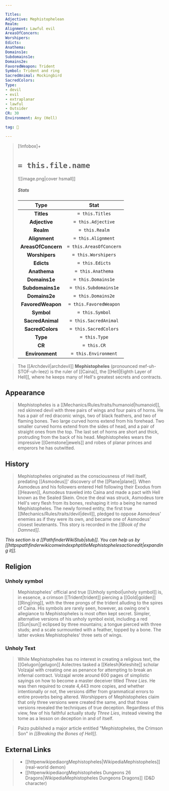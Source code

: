 ```yaml
---

Titles:
Adjective: Mephistophelean
Realm:
Alignment: Lawful evil
AreasOfConcern:
Worshipers:
Edicts:
Anathema:
Domains1e:
Subdomains1e:
Domains2e:
FavoredWeapon: Trident
Symbol: Trident and ring
SacredAnimal: Mockingbird
SacredColors:
Type:
- devil
- evil
- extraplanar
- lawful
- Outsider
CR: 30
Environment: Any (Hell)

tag: 👹

---
```


> [!infobox]+
> #  `= this.file.name`
> ![[image.png|cover hsmall]]
> ##### Stats
> Type | Stat |
> :---:|:---:|
> **Titles** | `= this.Titles` |
> **Adjective** | `= this.Adjective` |
> **Realm** | `= this.Realm` |
> **Alignment** | `= this.Alignment` |
> **AreasOfConcern** | `= this.AreasOfConcern` |
> **Worshipers** | `= this.Worshipers` |
> **Edicts** | `= this.Edicts` |
> **Anathema** | `= this.Anathema` |
> **Domains1e** | `= this.Domains1e` |
> **Subdomains1e** | `= this.Subdomains1e` |
> **Domains2e** | `= this.Domains2e` |
> **FavoredWeapon** | `= this.FavoredWeapon` |
> **Symbol** | `= this.Symbol` |
> **SacredAnimal** | `= this.SacredAnimal` |
> **SacredColors** | `= this.SacredColors` |
> **Type** | `= this.Type` |
> **CR** | `= this.CR` |
> **Environment** | `= this.Environment` |



> The [[Archdevil|archdevil]] **Mephistopheles** (pronounced mef-uh-STOF-uh-leez) is the ruler of [[Caina]], the [[Hell|Eighth Layer of Hell]], where he keeps many of Hell's greatest secrets and contracts.



## Appearance

> Mephistopheles is a [[Mechanics/Rules/traits/humanoid|humanoid]], red skinned devil with three pairs of wings and four pairs of horns. He has a pair of red draconic wings, two of black feathers, and two of flaming bones. Two large curved horns extend from his forehead. Two smaller curved horns extend from the sides of head, and a pair of straight ones from the top. The last set of horns are short and thick, protruding from the back of his head. Mephistopheles wears the impressive [[Gemstone|jewels]] and robes of planar princes and emperors he has outwitted.


## History

> Mephistopheles originated as the consciousness of Hell itself, predating [[Asmodeus]]' discovery of the [[Plane|plane]]. When Asmodeus and his followers entered Hell following their Exodus from [[Heaven]], Asmodeus traveled into Caina and made a pact with Hell known as the Sealed Skein. Once the deal was struck, Asmodeus tore Hell's very flesh from its bones, reshaping it into a being he named Mephistopheles. The newly formed entity, the first true [[Mechanics/Rules/traits/devil|devil]], pledged to oppose Asmodeus' enemies as if they were its own, and became one of Asmodeus' closest lieutenants. This story is recorded in the *[[Book of the Damned]]*.



*This section is a [[PathfinderWikiStub|stub]]. You can help us by [[httpspathfinderwikicomwindexphptitleMephistophelesactionedit|expanding it]].*


## Religion


### Unholy symbol

> Mephistopheles' official and true [[Unholy symbol|unholy symbol]] is, in essence, a crimson [[Trident|trident]] piercing a [[Gold|golden]] [[Ring|ring]], with the three prongs of the trident alluding to the spires of Caina. His symbols are rarely seen, however, as owing one's allegiance to Mephistopheles is most often kept secret. Simpler, alternative versions of his unholy symbol exist, including a red [[Sun|sun]] eclipsed by three mountains; a tongue pierced with three studs; and a scale surmounted with a feather, topped by a bone. The latter evokes Mephistopheles' three sets of wings.


### Unholy Text

> While Mephistopheles has no interest in creating a religious text, the [[Gelugon|gelugon]] Aolectres tasked a [[Kelesh|Keleshite]] scholar Volzajal with creating one as penance for attempting to break an infernal contract. Volzajal wrote around 600 pages of simplistic sayings on how to become a master deceiver titled *Three Lies*. He was then required to create 4,443 more copies, and whether intentionally or not, the versions differ from grammatical errors to entire proverbs being altered. Worshippers of Mephistopheles claim that only three versions were created the same, and that those versions revealed the techniques of true deception. Regardless of this view, few of his faithful actually study *Three Lies*, instead viewing the tome as a lesson on deception in and of itself.


> Paizo published a major article entitled "Mephistopheles, the Crimson Son" in *[[Breaking the Bones of Hell]]*.



## External Links

> - [[httpenwikipediaorgMephistopheles|WikipediaMephistopheles]] (real-world demon)
> - [[httpenwikipediaorgMephistopheles Dungeons 26 Dragons|WikipediaMephistopheles Dungeons  Dragons]] (D&D character)






